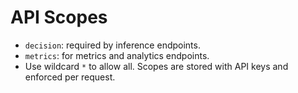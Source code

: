 # API Scopes

- `decision`: required by inference endpoints.
- `metrics`: for metrics and analytics endpoints.
- Use wildcard `*` to allow all. Scopes are stored with API keys and enforced per request.
